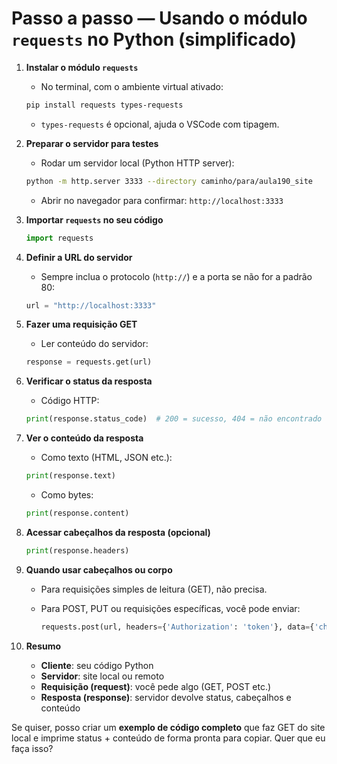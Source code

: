 # Passo a passo — Usando o módulo `requests` no Python (simplificado)

1. **Instalar o módulo `requests`**

   * No terminal, com o ambiente virtual ativado:

   ```bash
   pip install requests types-requests
   ```

   * `types-requests` é opcional, ajuda o VSCode com tipagem.

2. **Preparar o servidor para testes**

   * Rodar um servidor local (Python HTTP server):

   ```bash
   python -m http.server 3333 --directory caminho/para/aula190_site
   ```

   * Abrir no navegador para confirmar: `http://localhost:3333`

3. **Importar `requests` no seu código**

   ```python
   import requests
   ```

4. **Definir a URL do servidor**

   * Sempre inclua o protocolo (`http://`) e a porta se não for a padrão 80:

   ```python
   url = "http://localhost:3333"
   ```

5. **Fazer uma requisição GET**

   * Ler conteúdo do servidor:

   ```python
   response = requests.get(url)
   ```

6. **Verificar o status da resposta**

   * Código HTTP:

   ```python
   print(response.status_code)  # 200 = sucesso, 404 = não encontrado
   ```

7. **Ver o conteúdo da resposta**

   * Como texto (HTML, JSON etc.):

   ```python
   print(response.text)
   ```

   * Como bytes:

   ```python
   print(response.content)
   ```

8. **Acessar cabeçalhos da resposta (opcional)**

   ```python
   print(response.headers)
   ```

9. **Quando usar cabeçalhos ou corpo**

   * Para requisições simples de leitura (GET), não precisa.
   * Para POST, PUT ou requisições específicas, você pode enviar:

     ```python
     requests.post(url, headers={'Authorization': 'token'}, data={'chave': 'valor'})
     ```

10. **Resumo**

    * **Cliente**: seu código Python
    * **Servidor**: site local ou remoto
    * **Requisição (request)**: você pede algo (GET, POST etc.)
    * **Resposta (response)**: servidor devolve status, cabeçalhos e conteúdo

Se quiser, posso criar um **exemplo de código completo** que faz GET do site local e imprime status + conteúdo de forma pronta para copiar. Quer que eu faça isso?
